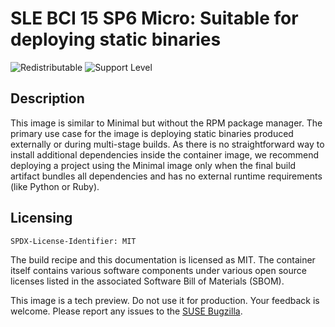 # SLE BCI 15 SP6 Micro: Suitable for deploying static binaries
![Redistributable](https://img.shields.io/badge/Redistributable-Yes-green)
![Support Level](https://img.shields.io/badge/Support_Level-techpreview-blue)

## Description
This image is similar to Minimal but without the RPM package manager.
The primary use case for the image is deploying static binaries produced
externally or during multi-stage builds. As there is no straightforward
way to install additional dependencies inside the container image,
we recommend deploying a project using the Minimal image only
when the final build artifact bundles all dependencies and has no
external runtime requirements (like Python or Ruby).

## Licensing
`SPDX-License-Identifier: MIT`

The build recipe and this documentation is licensed as MIT.
The container itself contains various software components under various open source licenses listed in the associated
Software Bill of Materials (SBOM).

This image is a tech preview. Do not use it for production.
Your feedback is welcome.
Please report any issues to the [SUSE Bugzilla](https://bugzilla.suse.com/enter_bug.cgi?product=SUSE%20Linux%20Enterprise%20Base%20Container%20Images).
